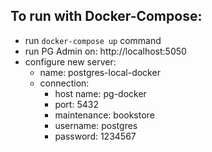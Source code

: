 ## To run with Docker-Compose:
- run `docker-compose up` command
- run PG Admin on: http://localhost:5050
- configure new server:
    - name: postgres-local-docker
    - connection:
        - host name: pg-docker
        - port: 5432
        - maintenance: bookstore
        - username: postgres
        - password: 1234567
